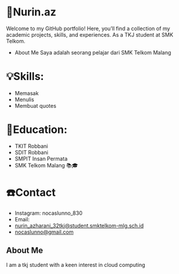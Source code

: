 # 🦋Nurin.az

Welcome to my GitHub portfolio! Here, you’ll find a collection of my academic projects, skills, and experiences. As a TKJ student at SMK Telkom.

- About Me Saya adalah seorang pelajar dari SMK Telkom Malang
# 💡Skills:
- Memasak
- Menulis
- Membuat quotes
# 🏫Education:
- TKIT Robbani
- SDIT Robbani
- SMPIT Insan Permata
- SMK Telkom Malang 📚🎓
# ☎️Contact
- Instagram: nocaslunno_830
- Email:
- nurin_azharani_32tkj@student.smktelkom-mlg.sch.id
- nocaslunno@gmail.com

## About Me

I am a tkj student with a keen interest in cloud computing
